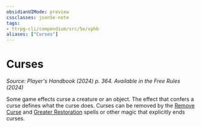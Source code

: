 ```yaml
---
obsidianUIMode: preview
cssclasses: json5e-note
tags:
- ttrpg-cli/compendium/src/5e/xphb
aliases: ["Curses"]
---
```

# Curses
*Source: Player's Handbook (2024) p. 364. Available in the Free Rules (2024)* 

Some game effects curse a creature or an object. The effect that confers a curse defines what the curse does. Curses can be removed by the [Remove Curse](Misc%20Files/CLI/compendium/spells/remove-curse-xphb.md) and [Greater Restoration](Misc%20Files/CLI/compendium/spells/greater-restoration-xphb.md) spells or other magic that explicitly ends curses.